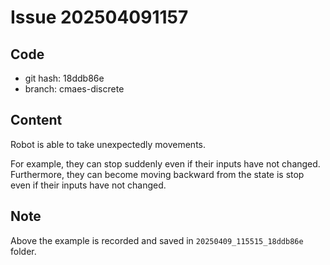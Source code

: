 # Issue 202504091157

## Code

- git hash: 18ddb86e
- branch: cmaes-discrete

## Content

Robot is able to take unexpectedly movements.

For example, they can stop suddenly even if their inputs have not changed.
Furthermore, they can become moving backward from the state is stop even if their inputs have not changed.

## Note

Above the example is recorded and saved in `20250409_115515_18ddb86e` folder.